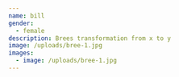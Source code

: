 ```yaml
---
name: bill
gender:
  - female
description: Brees transformation from x to y
image: /uploads/bree-1.jpg
images:
  - image: /uploads/bree-1.jpg
---
```

